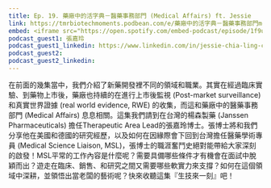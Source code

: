 ```yaml
---
title: Ep. 19. 藥廠中的活字典－醫藥事務部門 (Medical Affairs) ft. Jessie
link: https://tmrbiotechmoments.podbean.com/e/藥廠中的活字典－醫藥事務部門medical-affairs-ftjessie/
embed: <iframe src="https://open.spotify.com/embed-podcast/episode/1f9uDlpni2gwRAXyxEzVqX" width="100%" height="232" frameborder="0" allowtransparency="true" allow="encrypted-media"></iframe>
podcast_guest1: 張嘉玲
podcast_guest1_linkedin: https://www.linkedin.com/in/jessie-chia-ling-chang-1a352371/
podcast_guest2:
podcast_guest2_linkedin:
---
```


在前面的幾集當中，我們介紹了新藥開發裡不同的領域和職業。其實在經過臨床實驗、到藥物上市後，藥廠也持續的在進行上市後監視 (Post-market surveillance) 和真實世界證據 (real world evidence, RWE) 的收集，而這和藥廠中的醫藥事務部門 (Medical Affairs) 息息相關。這集我們請到在台灣的楊森製藥 (Janssen Pharmaceuticals) 擔任Therapeutic Area Lead的張嘉玲博士。張博士將和我們分享他在美國和德國的研究經歷，以及如何在因緣際會下回到台灣擔任醫藥學術專員 (Medical Science Liaison, MSL)，張博士的職涯奮鬥史絕對能帶給大家深刻的啟發！MSL平常的工作內容是什麼呢？需要具備哪些條件才有機會在面試中脫穎而出？遊走在臨床、銷售、和研究之間又需要哪些軟實力來支撐？如何在這個領域中深耕，並領悟出當老闆的藝術呢？快來收聽這集『生技來一刻』吧！
